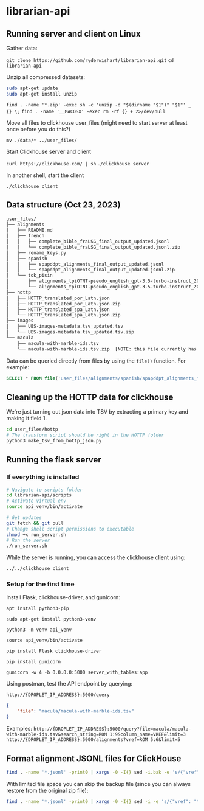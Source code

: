 # librarian-api

## Running server and client on Linux

Gather data:

`git clone https://github.com/ryderwishart/librarian-api.git`
`cd librarian-api`

Unzip all compressed datasets:

```bash
sudo apt-get update
sudo apt-get install unzip
```

`find . -name '*.zip' -exec sh -c 'unzip -d "$(dirname "$1")" "$1"' _ {} \;`
`find . -name '__MACOSX' -exec rm -rf {} + 2>/dev/null`

Move all files to clickhouse user_files (might need to start server at least once before you do this?)

`mv ./data/* ../user_files/`

Start Clickhouse server and client

`curl https://clickhouse.com/ | sh`
`./clickhouse server`

In another shell, start the client

`./clickhouse client`

## Data structure (Oct 23, 2023)

```bash
user_files/
├── alignments
│   ├── README.md
│   ├── french
│   │   ├── complete_bible_fraLSG_final_output_updated.jsonl
│   │   └── complete_bible_fraLSG_final_output_updated.jsonl.zip
│   ├── rename_keys.py
│   ├── spanish
│   │   ├── spapddpt_alignments_final_output_updated.jsonl
│   │   └── spapddpt_alignments_final_output_updated.jsonl.zip
│   └── tok_pisin
│       ├── alignments_tpiOTNT-pseudo_english_gpt-3.5-turbo-instruct_20230927_final_output_updated.jsonl
│       └── alignments_tpiOTNT-pseudo_english_gpt-3.5-turbo-instruct_20230927_final_output_updated.jsonl.zip
├── hottp
│   ├── HOTTP_translated_por_Latn.json
│   ├── HOTTP_translated_por_Latn.json.zip
│   ├── HOTTP_translated_spa_Latn.json
│   └── HOTTP_translated_spa_Latn.json.zip
├── images
│   ├── UBS-images-metadata.tsv_updated.tsv
│   └── UBS-images-metadata.tsv_updated.tsv.zip
└── macula
    ├── macula-with-marble-ids.tsv
    └── macula-with-marble-ids.tsv.zip  [NOTE: this file currently has a double header to force ClickHouse to read all columns as strings]
```

Data can be queried directly from files by using the `file()` function. For example:

```sql
SELECT * FROM file('user_files/alignments/spanish/spapddpt_alignments_final_output_updated.jsonl')
```

## Cleaning up the HOTTP data for clickhouse

We're just turning out json data into TSV by extracting a primary key and making it field 1.

```bash
cd user_files/hottp
# The transform script should be right in the HOTTP folder
python3 make_tsv_from_hottp_json.py
```

## Running the flask server

### If everything is installed

```bash
# Navigate to scripts folder
cd librarian-api/scripts
# Activate virtual env
source api_venv/bin/activate

# Get updates
git fetch && git pull
# Change shell script permissions to executable
chmod +x run_server.sh 
# Run the server
./run_server.sh
```

While the server is running, you can access the clickhouse client using:

```bash
../../clickhouse client
```

### Setup for the first time

Install Flask, clickhouse-driver, and gunicorn:

`apt install python3-pip`

`sudo apt-get install python3-venv`

`python3 -m venv api_venv`

`source api_venv/bin/activate`

`pip install Flask clickhouse-driver`

`pip install gunicorn`

`gunicorn -w 4 -b 0.0.0.0:5000 server_with_tables:app`

Using postman, test the API endpoint by querying:

`http://{DROPLET_IP_ADDRESS}:5000/query`

```json
{
    "file": "macula/macula-with-marble-ids.tsv"
}
```

Examples:
`http://{DROPLET_IP_ADDRESS}:5000/query?file=macula/macula-with-marble-ids.tsv&search_string=ROM 1:9&column_name=VREF&limit=3`
`http://{DROPLET_IP_ADDRESS}:5000/alignments?vref=ROM 5:6&limit=5`

## Format alignment JSONL files for ClickHouse

```bash
find . -name '*.jsonl' -print0 | xargs -0 -I{} sed -i.bak -e 's/{"vref": "\([^"]*\)".*/\1\t&/' {}
```

With limited file space you can skip the backup file (since you can always restore from the original zip file):

```bash
find . -name '*.jsonl' -print0 | xargs -0 -I{} sed -i -e 's/{"vref": "\([^"]*\)".*/\1\t&/' {}
```
